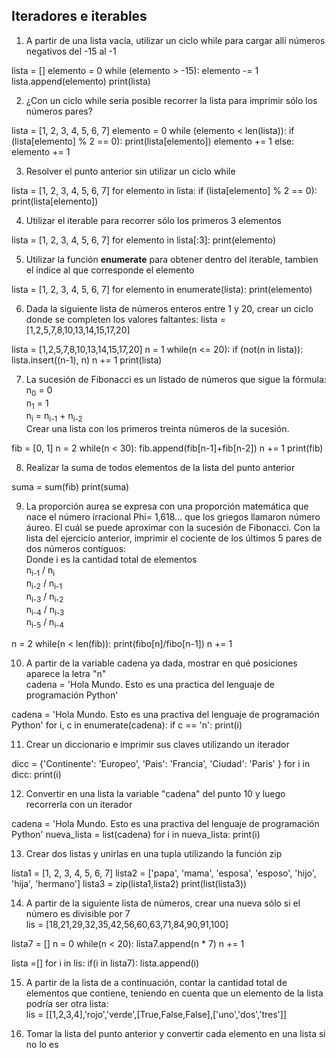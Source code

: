 ## Iteradores e iterables

1) A partir de una lista vacía, utilizar un ciclo while para cargar allí números negativos del -15 al -1

lista = []
elemento = 0
while (elemento > -15):
    elemento -= 1
    lista.append(elemento)
    print(lista)

2) ¿Con un ciclo while sería posible recorrer la lista para imprimir sólo los números pares?

lista = [1, 2, 3, 4, 5, 6, 7]
elemento = 0 
while (elemento < len(lista)):
    if (lista[elemento] % 2 == 0):
        print(lista[elemento])
        elemento += 1
    else:
        elemento += 1

3) Resolver el punto anterior sin utilizar un ciclo while

lista = [1, 2, 3, 4, 5, 6, 7]
for elemento in lista:
      if (lista[elemento] % 2 == 0):
        print(lista[elemento])

4) Utilizar el iterable para recorrer sólo los primeros 3 elementos

lista = [1, 2, 3, 4, 5, 6, 7]
for elemento in lista[:3]:
        print(elemento)

5) Utilizar la función **enumerate** para obtener dentro del iterable, tambien el índice al que corresponde el elemento

lista = [1, 2, 3, 4, 5, 6, 7]
for elemento in enumerate(lista):
        print(elemento)


6) Dada la siguiente lista de números enteros entre 1 y 20, crear un ciclo donde se completen los valores faltantes: lista = [1,2,5,7,8,10,13,14,15,17,20]

lista = [1,2,5,7,8,10,13,14,15,17,20]
n = 1
while(n <= 20):
    if (not(n in lista)):
        lista.insert((n-1), n)
    n += 1
print(lista)

7) La sucesión de Fibonacci es un listado de números que sigue la fórmula: <br>
n<sub>0</sub> = 0<br>
n<sub>1</sub> = 1<br>
n<sub>i</sub> = n<sub>i-1</sub> + n<sub>i-2</sub><br>
Crear una lista con los primeros treinta números de la sucesión.<br>

fib = [0, 1]
n = 2
while(n < 30):
    fib.append(fib[n-1]+fib[n-2])
    n += 1
print(fib)

8) Realizar la suma de todos elementos de la lista del punto anterior

suma = sum(fib)
print(suma)

9) La proporción aurea se expresa con una proporción matemática que nace el número irracional Phi= 1,618… que los griegos llamaron número áureo. El cuál se puede aproximar con la sucesión de Fibonacci. Con la lista del ejercicio anterior, imprimir el cociente de los últimos 5 pares de dos números contiguos:<br>
Donde i es la cantidad total de elementos<br>
n<sub>i-1</sub> / n<sub>i</sub><br>
n<sub>i-2</sub> / n<sub>i-1</sub><br>
n<sub>i-3</sub> / n<sub>i-2</sub><br>
n<sub>i-4</sub> / n<sub>i-3</sub><br>
n<sub>i-5</sub> / n<sub>i-4</sub><br>

n = 2
while(n < len(fib)):
    print(fibo[n]/fibo[n-1])
    n += 1
 

10) A partir de la variable cadena ya dada, mostrar en qué posiciones aparece la letra "n"<br>
cadena = 'Hola Mundo. Esto es una practica del lenguaje de programación Python'

cadena = 'Hola Mundo. Esto es una practiva del lenguaje de programación Python'
for i, c in enumerate(cadena):
    if c == 'n':
    print(i)

11) Crear un diccionario e imprimir sus claves utilizando un iterador

dicc = {'Continente': 'Europeo',
        'Pais': 'Francia',
        'Ciudad': 'Paris'
        }
for i in dicc:
    print(i)

12) Convertir en una lista la variable "cadena" del punto 10 y luego recorrerla con un iterador 

cadena = 'Hola Mundo. Esto es una practiva del lenguaje de programación Python'
nueva_lista = list(cadena)
for i in nueva_lista:
    print(i) 

13) Crear dos listas y unirlas en una tupla utilizando la función zip

lista1 = [1, 2, 3, 4, 5, 6, 7]
lista2 = ['papa', 'mama', 'esposa', 'esposo', 'hijo', 'hija', 'hermano']
lista3 = zip(lista1,lista2)
print(list(lista3))

14) A partir de la siguiente lista de números, crear una nueva sólo si el número es divisible por 7<br>
lis = [18,21,29,32,35,42,56,60,63,71,84,90,91,100]

lista7 = []
n = 0
while(n < 20):
    lista7.append(n * 7)
    n += 1

lista =[]
for i in lis:
    if(i in lista7):
        lista.append(i)

15) A partir de la lista de a continuación, contar la cantidad total de elementos que contiene, teniendo en cuenta que un elemento de la lista podría ser otra lista:<br>
lis = [[1,2,3,4],'rojo','verde',[True,False,False],['uno','dos','tres']]



16) Tomar la lista del punto anterior y convertir cada elemento en una lista si no lo es
